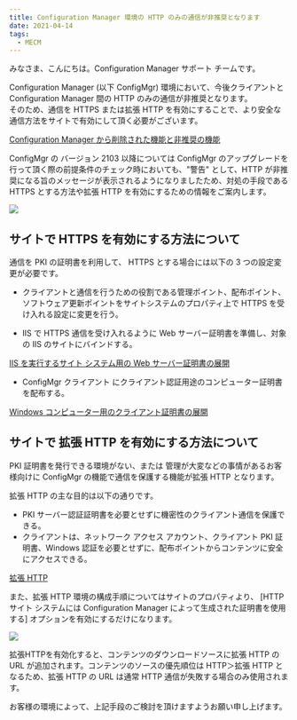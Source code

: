 ```yaml
---
title: Configuration Manager 環境の HTTP のみの通信が非推奨となります
date: 2021-04-14
tags:
  - MECM
---
```


みなさま、こんにちは。Configuration Manager サポート チームです。

Configuration Manager (以下 ConfigMgr) 環境において、今後クライアントと Configuration Manager 間の HTTP のみの通信が非推奨となります。  
そのため、通信を HTTPS または拡張 HTTP を有効にすることで、より安全な通信方法をサイトで有効にして頂く必要がございます。

[Configuration Manager から削除された機能と非推奨の機能](https://docs.microsoft.com/ja-jp/mem/configmgr/core/plan-design/changes/deprecated/removed-and-deprecated-cmfeatures)

ConfigMgr の バージョン 2103 以降については ConfigMgr のアップグレードを行って頂く際の前提条件のチェック時においても、"警告" として、HTTP が非推奨になる旨のメッセージが表示されるようになりましたため、対処の手段である HTTPS とする方法や拡張 HTTP を有効にするための情報をご案内します。

![](./20210414_01/1.png)

## サイトで HTTPS を有効にする方法について

通信を PKI の証明書を利用して、 HTTPS とする場合には以下の 3 つの設定変更が必要です。

- クライアントと通信を行うための役割である管理ポイント、配布ポイント、ソフトウェア更新ポイントをサイトシステムのプロパティ上で HTTPS を受け入れる設定に変更を行う。

- IIS で HTTPS 通信を受け入れるように Web サーバー証明書を準備し、対象の IIS のサイトにバインドする。

[IIS を実行するサイト システム用の Web サーバー証明書の展開](https://docs.microsoft.com/ja-jp/mem/configmgr/core/plan-design/network/example-deployment-of-pki-certificates#deploy-the-web-server-certificate-for-site-systems-that-run-iis)

- ConfigMgr クライアント にクライアント認証用途のコンピューター証明書を配布する。

[Windows コンピューター用のクライアント証明書の展開](https://docs.microsoft.com/ja-jp/mem/configmgr/core/plan-design/network/example-deployment-of-pki-certificates#deploy-the-client-certificate-for-windows-computers)

## サイトで 拡張 HTTP を有効にする方法について
PKI 証明書を発行できる環境がない、または 管理が大変などの事情があるお客様向けに ConfigMgr の機能で通信を保護する機能が拡張 HTTP となります。

拡張 HTTP の主な目的は以下の通りです。
- PKI サーバー認証証明書を必要とせずに機密性のクライアント通信を保護できる。
- クライアントは、ネットワーク アクセス アカウント、クライアント PKI 証明書、Windows 認証を必要とせずに、配布ポイントからコンテンツに安全にアクセスできる。

[拡張 HTTP](https://docs.microsoft.com/ja-jp/mem/configmgr/core/plan-design/hierarchy/enhanced-http)

また、拡張 HTTP 環境の構成手順についてはサイトのプロパティより、 [HTTP サイト システムには Configuration Manager によって生成された証明書を使用する] オプションを有効にするだけになります。

![](./20210414_01/2.png)

拡張HTTPを有効化すると、コンテンツのダウンロードソースに拡張 HTTP の URL が追加されます。コンテンツのソースの優先順位は HTTP＞拡張 HTTP となるため、拡張 HTTP の URL は通常 HTTP 通信が失敗する場合のみ使用されます。

お客様の環境によって、上記手段のご検討を頂けますようお願い申し上げます。